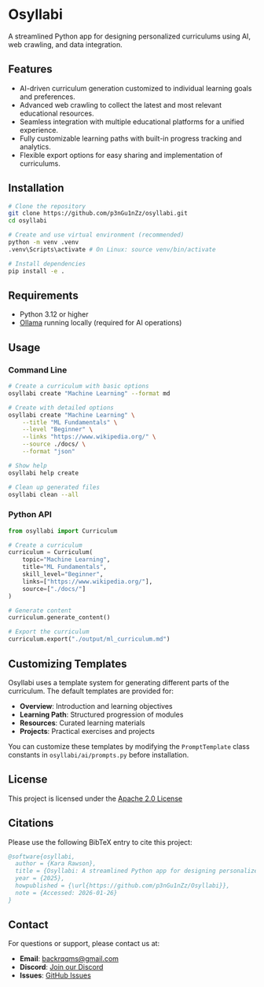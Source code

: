 # Osyllabi

A streamlined Python app for designing personalized curriculums using AI, web crawling, and data integration.

## Features

- AI-driven curriculum generation customized to individual learning goals and preferences.
- Advanced web crawling to collect the latest and most relevant educational resources.
- Seamless integration with multiple educational platforms for a unified experience.
- Fully customizable learning paths with built-in progress tracking and analytics.
- Flexible export options for easy sharing and implementation of curriculums.

## Installation

```bash
# Clone the repository
git clone https://github.com/p3nGu1nZz/osyllabi.git
cd osyllabi

# Create and use virtual environment (recommended)
python -m venv .venv
.venv\Scripts\activate # On Linux: source venv/bin/activate 

# Install dependencies
pip install -e .
```

## Requirements

- Python 3.12 or higher
- [Ollama](https://ollama.ai/download) running locally (required for AI operations)

## Usage

### Command Line

```bash
# Create a curriculum with basic options
osyllabi create "Machine Learning" --format md

# Create with detailed options
osyllabi create "Machine Learning" \
    --title "ML Fundamentals" \
    --level "Beginner" \
    --links "https://www.wikipedia.org/" \
    --source ./docs/ \
    --format "json"

# Show help
osyllabi help create

# Clean up generated files
osyllabi clean --all
```

### Python API

```python
from osyllabi import Curriculum

# Create a curriculum
curriculum = Curriculum(
    topic="Machine Learning",
    title="ML Fundamentals", 
    skill_level="Beginner", 
    links=["https://www.wikipedia.org/"],
    source=["./docs/"]
)

# Generate content
curriculum.generate_content()

# Export the curriculum
curriculum.export("./output/ml_curriculum.md")
```

## Customizing Templates

Osyllabi uses a template system for generating different parts of the curriculum. The default templates are provided for:

- **Overview**: Introduction and learning objectives
- **Learning Path**: Structured progression of modules
- **Resources**: Curated learning materials
- **Projects**: Practical exercises and projects

You can customize these templates by modifying the `PromptTemplate` class constants in `osyllabi/ai/prompts.py` before installation.

## License

This project is licensed under the [Apache 2.0 License](LICENSE)

## Citations

Please use the following BibTeX entry to cite this project:

```bibtex
@software{osyllabi,
  author = {Kara Rawson},
  title = {Osyllabi: A streamlined Python app for designing personalized curriculums using AI, web crawling, and data integration.},
  year = {2025},
  howpublished = {\url{https://github.com/p3nGu1nZz/Osyllabi}},
  note = {Accessed: 2026-01-26}
}
```

## Contact

For questions or support, please contact us at:

- **Email**: <backrqqms@gmail.com>
- **Discord**: [Join our Discord](https://discord.gg/2xpqjDUkHD)
- **Issues**: [GitHub Issues](https://github.com/p3nGu1nZz/osyllabi/issues)
